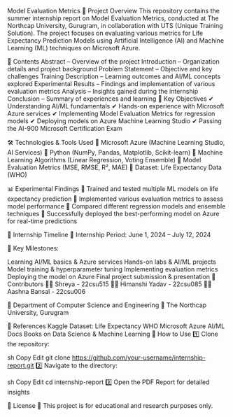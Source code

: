 Model Evaluation Metrics
📌 Project Overview
This repository contains the summer internship report on Model Evaluation Metrics, conducted at The Northcap University, Gurugram, in collaboration with UTS (Unique Training Solution). The project focuses on evaluating various metrics for Life Expectancy Prediction Models using Artificial Intelligence (AI) and Machine Learning (ML) techniques on Microsoft Azure.

📂 Contents
Abstract – Overview of the project
Introduction – Organization details and project background
Problem Statement – Objective and key challenges
Training Description – Learning outcomes and AI/ML concepts explored
Experimental Results – Findings and implementation of various evaluation metrics
Analysis – Insights gained during the internship
Conclusion – Summary of experiences and learning
🎯 Key Objectives
✔ Understanding AI/ML fundamentals
✔ Hands-on experience with Microsoft Azure services
✔ Implementing Model Evaluation Metrics for regression models
✔ Deploying models on Azure Machine Learning Studio
✔ Passing the AI-900 Microsoft Certification Exam

🛠 Technologies & Tools Used
🔹 Microsoft Azure (Machine Learning Studio, AI Services)
🔹 Python (NumPy, Pandas, Matplotlib, Scikit-learn)
🔹 Machine Learning Algorithms (Linear Regression, Voting Ensemble)
🔹 Model Evaluation Metrics (MSE, RMSE, R², MAE)
🔹 Dataset: Life Expectancy Data (WHO)

📊 Experimental Findings
📌 Trained and tested multiple ML models on life expectancy prediction
📌 Implemented various evaluation metrics to assess model performance
📌 Compared different regression models and ensemble techniques
📌 Successfully deployed the best-performing model on Azure for real-time predictions

📅 Internship Timeline
📆 Internship Period: June 1, 2024 – July 12, 2024

📌 Key Milestones:

Learning AI/ML basics & Azure services
Hands-on labs & AI/ML projects
Model training & hyperparameter tuning
Implementing evaluation metrics
Deploying the model on Azure
Final project submission & presentation
📢 Contributors
👩‍💻 Shreya - 22csu515
👩‍💻 Himanshi Yadav - 22csu085
👩‍💻 Aashna Bansal - 22csu006

📍 Department of Computer Science and Engineering
🏫 The Northcap University, Gurugram

📝 References
Kaggle Dataset: Life Expectancy WHO
Microsoft Azure AI/ML Docs
Books on Data Science & Machine Learning
📌 How to Use
1️⃣ Clone the repository:

sh
Copy
Edit
git clone https://github.com/your-username/internship-report.git
2️⃣ Navigate to the directory:

sh
Copy
Edit
cd internship-report
3️⃣ Open the PDF Report for detailed insights

📜 License
📄 This project is for educational and research purposes only.
